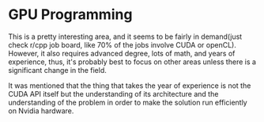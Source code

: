 # GPU Programming

This is a pretty interesting area, and it seems to be fairly in demand(just check r/cpp job board, like 70% of the jobs involve CUDA or openCL). However, it also requires advanced degree, lots of math, and years of experience, thus, it's probably best to focus on other areas unless there is a significant change in the field.

It was mentioned that the thing that takes the year of experience is not the CUDA API itself but the understanding of its architecture and the understanding of the problem in order to make the solution run efficiently on Nvidia hardware.
